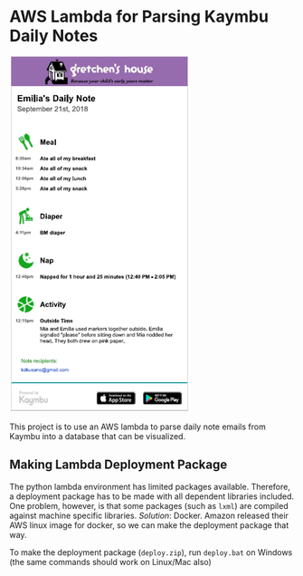 # AWS Lambda for Parsing Kaymbu Daily Notes

![kaimbu-email](kaymbu_email.png)

This project is to use an AWS lambda to parse daily note emails from Kaymbu
into a database that can be visualized.

## Making Lambda Deployment Package
The python lambda environment has limited packages available.
Therefore, a deployment package has to be made with all dependent libraries included.
One problem, however, is that some packages (such as `lxml`) are compiled against
  machine specific libraries.
*Solution*: Docker. Amazon released their AWS linux image for docker, so
we can make the deployment package that way.

To make the deployment package (`deploy.zip`), run `deploy.bat` on Windows
(the same commands should work on Linux/Mac also)
